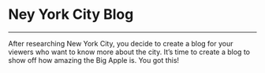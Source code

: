 # Ney York City Blog
_____
After researching New York City, you decide to create a blog for your viewers who want to know more about the city. It’s time to create a blog to show off how amazing the Big Apple is. You got this!
